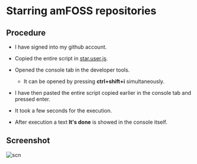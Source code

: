  # **Starring amFOSS repositories**

## Procedure

* I have signed into my github account.

* Copied the entire script in [star.user.js](https://raw.githubusercontent.com/amfoss/star-me/master/star.user.js).

* Opened the console tab in the developer tools.
    * It can be opened by pressing **ctrl+shift+i** simultaneously.
 
* I have then pasted the entire script copied earlier in the console tab and pressed enter.

* It took a few seconds for the execution.

* After execution a text **It's done** is showed in the console itself.

## Screenshot
![scn](https://github.com/adarshreddy-g/amFOSS_tasks/blob/master/task-01/Screenshot%20from%202020-10-21%2021-43-45.png?raw=true)
